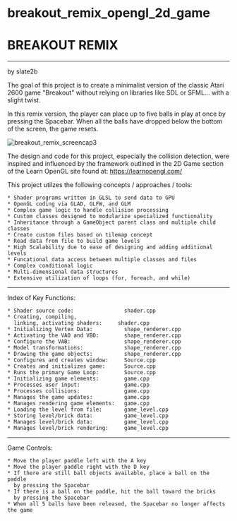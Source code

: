 # breakout_remix_opengl_2d_game

# BREAKOUT REMIX 
----------------
by slate2b

The goal of this project is to create a minimalist version of the classic 
Atari 2600 game "Breakout" without relying on libraries like SDL or SFML...
with a slight twist.  
 
In this remix version, the player can place up to five balls in play at once 
by pressing the Spacebar.  When all the balls have dropped below the bottom
of the screen, the game resets.  


![breakout_remix_screencap3](https://user-images.githubusercontent.com/88697660/190292336-27876d3d-a481-431f-a063-0e8b3003a0ff.PNG)
 
 
The design and code for this project, especially the collision detection,
were inspired and influenced by the framework outlined in the 2D Game section
of the Learn OpenGL site found at: https://learnopengl.com/

This project utilzes the following concepts / approaches / tools:
 
    * Shader programs written in GLSL to send data to GPU
    * OpenGL coding via GLAD, GLFW, and GLM
    * Complex game logic to handle collision processing
    * Custom classes designed to modularize specialized functionality
    * Inheritance through a GameObject parent class and multiple child classes
    * Create custom files based on tilemap concept
    * Read data from file to build game levels
    * High Scalability due to ease of designing and adding additional levels
    * Funcational data access between multiple classes and files
    * Complex conditional logic
    * Multi-dimensional data structures
    * Extensive utilization of loops (for, foreach, and while)

-------------------------------------------------------------

Index of Key Functions:

    * Shader source code:                shader.cpp 
    * Creating, compiling, 
      linking, activating shaders:     shader.cpp
    * Initializing Vertex Data:          shape_renderer.cpp
    * Activating the VAO and VBO:        shape_renderer.cpp
    * Configure the VAB:                 shape_renderer.cpp
    * Model transformations:             shape_renderer.cpp
    * Drawing the game objects:          shape_renderer.cpp
    * Configures and creates window:     Source.cpp
    * Creates and initializes game:      Source.cpp
    * Runs the primary Game Loop:        Source.cpp
    * Initializing game elements:        game.cpp
    * Processes user input:              game.cpp
    * Processes collisions:              game.cpp
    * Manages the game updates:          game.cpp
    * Manages rendering game elements:   game.cpp
    * Loading the level from file:       game_level.cpp
    * Storing level/brick data:          game_level.cpp
    * Manages level/brick data:          game_level.cpp
    * Manages level/brick rendering:     game_level.cpp

------------------------------------------------------
 
Game Controls:

    * Move the player paddle left with the A key
    * Move the player paddle right with the D key
    * If there are still ball objects available, place a ball on the paddle 
      by pressing the Spacebar
    * If there is a ball on the paddle, hit the ball toward the bricks
      by pressing the Spacebar
    * When all 5 balls have been released, the Spacebar no longer affects the game

